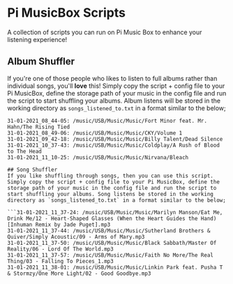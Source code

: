 # Pi MusicBox Scripts
 A collection of scripts you can run on Pi Music Box to enhance your listening experience!

## Album Shuffler
If you're one of those people who likes to listen to full albums rather than individual songs, you'll **love** this! Simply copy the script + config file to your Pi MusicBox, define the storage path of your music in the config file and run the script to start shuffling your albums. Album listens will be stored in the working directory as `songs_listened_to.txt` in a format similar to the below;

```31-01-2021_07_47-00: /music/USB/Music/Music/Alien Ant Farm/ANThology
31-01-2021_08_44-05: /music/USB/Music/Music/Fort Minor feat. Mr. Hahn/The Rising Tied
31-01-2021_08_49-06: /music/USB/Music/Music/CKY/Volume 1
31-01-2021_09_42-18: /music/USB/Music/Music/Billy Talent/Dead Silence
31-01-2021_10_37-43: /music/USB/Music/Music/Coldplay/A Rush of Blood to The Head
31-01-2021_11_10-25: /music/USB/Music/Music/Nirvana/Bleach

## Song Shuffler
If you like shuffling through songs, then you can use this script.  Simply copy the script + config file to your Pi MusicBox, define the storage path of your music in the config file and run the script to start shuffling your albums. Song listens be stored in the working directory as `songs_listened_to.txt` in a format similar to the below;

```31-01-2021_11_37-24: /music/USB/Music/Music/Marilyn Manson/Eat Me, Drink Me/12 - Heart-Shaped Glasses (When the Heart Guides the Hand) [Inhuman Remix by Jade Puget].mp3
31-01-2021_11_37-44: /music/USB/Music/Music/Sutherland Brothers & Quiver/Simply Acoustic/09 - Arms of Mary.mp3
31-01-2021_11_37-50: /music/USB/Music/Music/Black Sabbath/Master Of Reality/06 - Lord Of The World.mp3
31-01-2021_11_37-57: /music/USB/Music/Music/Faith No More/The Real Thing/03 - Falling To Pieces_1.mp3
31-01-2021_11_38-01: /music/USB/Music/Music/Linkin Park feat. Pusha T & Stormzy/One More Light/02 - Good Goodbye.mp3

